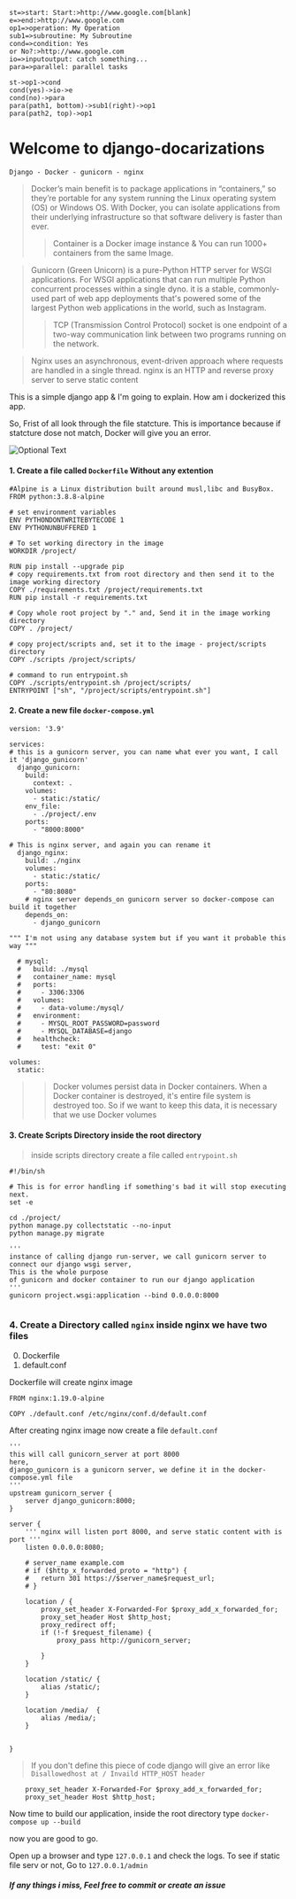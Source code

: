 ```flowchart
st=>start: Start:>http://www.google.com[blank]
e=>end:>http://www.google.com
op1=>operation: My Operation
sub1=>subroutine: My Subroutine
cond=>condition: Yes
or No?:>http://www.google.com
io=>inputoutput: catch something...
para=>parallel: parallel tasks

st->op1->cond
cond(yes)->io->e
cond(no)->para
para(path1, bottom)->sub1(right)->op1
para(path2, top)->op1
```


# Welcome to django-docarizations
<code>Django - Docker - gunicorn - nginx</code>

> Docker’s main benefit is to package applications in “containers,” so they’re portable for any system running the Linux operating system (OS) or Windows OS. With Docker, you can isolate applications from their underlying infrastructure so that software delivery is faster than ever.
> > Container is a Docker image instance & You can run 1000+ containers from the same Image.

> Gunicorn (Green Unicorn) is a pure-Python HTTP server for WSGI applications. For WSGI applications that can run multiple Python concurrent processes within a single dyno. it is a stable, commonly-used part of web app deployments that's powered some of the largest Python web applications in the world, such as Instagram.
>> TCP (Transmission Control Protocol) socket is one endpoint of a two-way communication link between two programs running on the network.

> Nginx uses an asynchronous, event-driven approach where requests are handled in a single thread. nginx is an HTTP and reverse proxy server to serve static content 


This is a simple django app & I'm going to explain. How am i dockerized this app.

So, Frist of all look through the file statcture. This is importance because if statcture dose not match, Docker will give you an error.

![Optional Text](https://github.com/mohammadfayaj/Django-Dockerizing/blob/a7947f320b31ac1706a3a757bca5b509924634ef/tree.png)


#### 1. Create a file called <code>Dockerfile</code> Without any extention
```
#Alpine is a Linux distribution built around musl,libc and BusyBox.
FROM python:3.8.8-alpine

# set environment variables
ENV PYTHONDONTWRITEBYTECODE 1
ENV PYTHONUNBUFFERED 1

# To set working directory in the image
WORKDIR /project/

RUN pip install --upgrade pip 
# copy requirements.txt from root directory and then send it to the image working directory
COPY ./requirements.txt /project/requirements.txt
RUN pip install -r requirements.txt

# Copy whole root project by "." and, Send it in the image working directory
COPY . /project/

# copy project/scripts and, set it to the image - project/scripts directory
COPY ./scripts /project/scripts/

# command to run entrypoint.sh
COPY ./scripts/entrypoint.sh /project/scripts/
ENTRYPOINT ["sh", "/project/scripts/entrypoint.sh"]

```

#### 2. Create a new file <code>docker-compose.yml</code>

```
version: '3.9'

services:
# this is a gunicorn server, you can name what ever you want, I call it 'django_gunicorn'
  django_gunicorn:
    build:
      context: .
    volumes:
      - static:/static/
    env_file:
      - ./project/.env
    ports:
      - "8000:8000"

# This is nginx server, and again you can rename it
  django_nginx:
    build: ./nginx
    volumes:
      - static:/static/
    ports:
      - "80:8080"
    # nginx server depends_on gunicorn server so docker-compose can build it together
    depends_on:
      - django_gunicorn

""" I'm not using any database system but if you want it probable this way """

  # mysql:
  #   build: ./mysql
  #   container_name: mysql
  #   ports:
  #     - 3306:3306
  #   volumes:
  #     - data-volume:/mysql/
  #   environment:
  #     - MYSQL_ROOT_PASSWORD=password
  #     - MYSQL_DATABASE=django
  #   healthcheck:
  #     test: "exit 0"

volumes:
  static:

```
> >Docker volumes persist data in Docker containers. When a Docker container is destroyed, it's entire file system is destroyed too. So if we want to keep this data, it is necessary that we use Docker volumes

#### 3. Create Scripts Directory inside the root directory
> inside scripts directory create a file called <code>entrypoint.sh</code>

```
#!/bin/sh

# This is for error handling if something's bad it will stop executing next.
set -e 

cd ./project/
python manage.py collectstatic --no-input
python manage.py migrate

'''
instance of calling django run-server, we call gunicorn server to connect our django wsgi server, 
This is the whole purpose 
of gunicorn and docker container to run our django application
'''
gunicorn project.wsgi:application --bind 0.0.0.0:8000


```


### 4. Create a Directory called <code>nginx</code> inside nginx we have two files 
0. Dockerfile
1. default.conf 

Dockerfile will create nginx image 
```
FROM nginx:1.19.0-alpine

COPY ./default.conf /etc/nginx/conf.d/default.conf

```

After creating nginx image now create a file <code>default.conf</code>
```
'''
this will call gunicorn_server at port 8000
here, 
django_gunicorn is a gunicorn server, we define it in the docker-compose.yml file
'''
upstream gunicorn_server {
	server django_gunicorn:8000;
}

server {
    ''' nginx will listen port 8000, and serve static content with is port '''
	listen 0.0.0.0:8080;

	# server_name example.com
	# if ($http_x_forwarded_proto = "http") {
	# 	return 301 https://$server_name$request_url;
	# }

	location / {
		proxy_set_header X-Forwarded-For $proxy_add_x_forwarded_for;
		proxy_set_header Host $http_host;
		proxy_redirect off;
		if (!-f $request_filename) {
			proxy_pass http://gunicorn_server;

		}
	}

	location /static/ {
		alias /static/;
	}
	
	location /media/  {
        alias /media/;
    }


}

```
> If you don't define this piece of code django will give an error like <code>Disallowedhost at / Invaild HTTP_HOST header </code>
```
    proxy_set_header X-Forwarded-For $proxy_add_x_forwarded_for;
    proxy_set_header Host $http_host;

```

Now time to build our application, inside the root directory type
<code>docker-compose up --build</code>


now you are good to go.

Open up a browser and type <code>127.0.0.1</code>
and check the logs. To see if static file serv or not, Go to
<code>127.0.0.1/admin</code>

##### If any things i miss, Feel free to commit or create an issue
